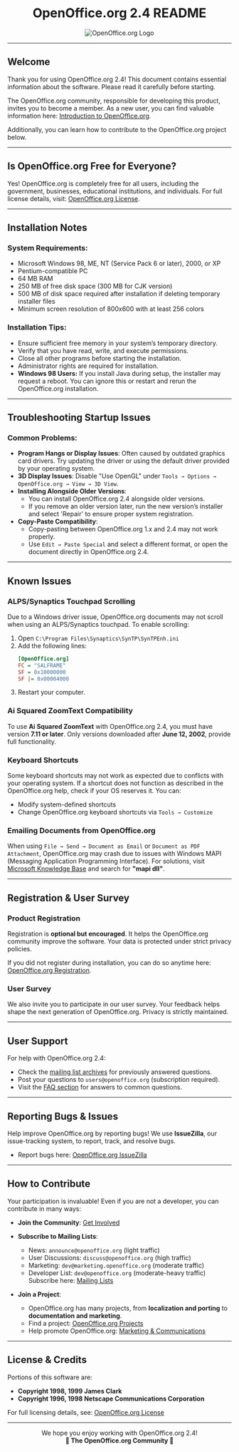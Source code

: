 <h1 align="center"> OpenOffice.org 2.4 README </h1>

<p align="center">
    <img src="https://encrypted-tbn0.gstatic.com/images?q=tbn:ANd9GcQB06vQWMpgy7Y6s5qRnCSl7sXqKgs2fvRCWw&s" alt="OpenOffice.org Logo">
</p>

---

## Welcome

Thank you for using OpenOffice.org 2.4! This document contains essential information about the software. Please read it carefully before starting.

The OpenOffice.org community, responsible for developing this product, invites you to become a member. As a new user, you can find valuable information here: [Introduction to OpenOffice.org](http://www.openoffice.org/about_us/introduction.html).

Additionally, you can learn how to contribute to the OpenOffice.org project below.

---

## Is OpenOffice.org Free for Everyone?

Yes! OpenOffice.org is completely free for all users, including the government, businesses, educational institutions, and individuals. For full license details, visit: [OpenOffice.org License](http://www.openoffice.org/license.html).

---

## Installation Notes

### System Requirements:
- Microsoft Windows 98, ME, NT (Service Pack 6 or later), 2000, or XP
- Pentium-compatible PC
- 64 MB RAM
- 250 MB of free disk space (300 MB for CJK version)
- 500 MB of disk space required after installation if deleting temporary installer files
- Minimum screen resolution of 800x600 with at least 256 colors

### Installation Tips:
- Ensure sufficient free memory in your system’s temporary directory.
- Verify that you have read, write, and execute permissions.
- Close all other programs before starting the installation.
- Administrator rights are required for installation.
- **Windows 98 Users:** If you install Java during setup, the installer may request a reboot. You can ignore this or restart and rerun the OpenOffice.org installation.

---

## Troubleshooting Startup Issues

### Common Problems:
- **Program Hangs or Display Issues**: Often caused by outdated graphics card drivers. Try updating the driver or using the default driver provided by your operating system.
- **3D Display Issues**: Disable "Use OpenGL" under `Tools → Options → OpenOffice.org → View → 3D View`.
- **Installing Alongside Older Versions**:
   - You can install OpenOffice.org 2.4 alongside older versions.
   - If you remove an older version later, run the new version’s installer and select 'Repair' to ensure proper system registration.
- **Copy-Paste Compatibility**:
   - Copy-pasting between OpenOffice.org 1.x and 2.4 may not work properly.
   - Use `Edit → Paste Special` and select a different format, or open the document directly in OpenOffice.org 2.4.

---

## Known Issues

### ALPS/Synaptics Touchpad Scrolling
Due to a Windows driver issue, OpenOffice.org documents may not scroll when using an ALPS/Synaptics touchpad. To enable scrolling:
1. Open `C:\Program Files\Synaptics\SynTP\SynTPEnh.ini`
2. Add the following lines:
   ```ini
   [OpenOffice.org]
   FC = "SALFRAME"
   SF = 0x10000000
   SF |= 0x00004000
   ```
3. Restart your computer.

### Ai Squared ZoomText Compatibility
To use **Ai Squared ZoomText** with OpenOffice.org 2.4, you must have version **7.11 or later**. Only versions downloaded after **June 12, 2002**, provide full functionality.

### Keyboard Shortcuts
Some keyboard shortcuts may not work as expected due to conflicts with your operating system. If a shortcut does not function as described in the OpenOffice.org help, check if your OS reserves it. You can:
- Modify system-defined shortcuts
- Change OpenOffice.org keyboard shortcuts via `Tools → Customize`

### Emailing Documents from OpenOffice.org
When using `File → Send → Document as Email` or `Document as PDF Attachment`, OpenOffice.org may crash due to issues with Windows MAPI (Messaging Application Programming Interface). For solutions, visit [Microsoft Knowledge Base](http://www.microsoft.com) and search for **"mapi dll"**.

---

## Registration & User Survey

### Product Registration
Registration is **optional but encouraged**. It helps the OpenOffice.org community improve the software. Your data is protected under strict privacy policies.

If you did not register during installation, you can do so anytime here: [OpenOffice.org Registration](http://www.openoffice.org/welcome/registration-site.html).

### User Survey
We also invite you to participate in our user survey. Your feedback helps shape the next generation of OpenOffice.org. Privacy is strictly maintained.

---

## User Support

For help with OpenOffice.org 2.4:
- Check the [mailing list archives](http://www.openoffice.org/mail_list.html) for previously answered questions.
- Post your questions to `users@openoffice.org` (subscription required).
- Visit the [FAQ section](http://user-faq.openoffice.org/) for answers to common questions.

---

## Reporting Bugs & Issues

Help improve OpenOffice.org by reporting bugs! We use **IssueZilla**, our issue-tracking system, to report, track, and resolve bugs. 
- Report bugs here: [OpenOffice.org IssueZilla](https://www.openoffice.org/qa/issue_handling/project_issues.html)

---

## How to Contribute

Your participation is invaluable! Even if you are not a developer, you can contribute in many ways:
- **Join the Community**: [Get Involved](http://www.openoffice.org)
- **Subscribe to Mailing Lists**:
  - News: `announce@openoffice.org` (light traffic)  
  - User Discussions: `discuss@openoffice.org` (high traffic)  
  - Marketing: `dev@marketing.openoffice.org` (moderate traffic)  
  - Developer List: `dev@openoffice.org` (moderate-heavy traffic)  
  Subscribe here: [Mailing Lists](http://www.openoffice.org/mail_list.html)

- **Join a Project**:
  - OpenOffice.org has many projects, from **localization and porting** to **documentation and marketing**.
  - Find a project: [OpenOffice.org Projects](http://projects.openoffice.org/index.html)
  - Help promote OpenOffice.org: [Marketing & Communications](http://marketing.openoffice.org/contacts.html)

---

## License & Credits

Portions of this software are:
- **Copyright 1998, 1999 James Clark**
- **Copyright 1996, 1998 Netscape Communications Corporation**

For full licensing details, see: [OpenOffice.org License](http://www.openoffice.org/license.html)

---

<p align="center">
    We hope you enjoy working with OpenOffice.org 2.4!
    <br>
    <b>🚀 The OpenOffice.org Community 🚀 </b>
</p>
